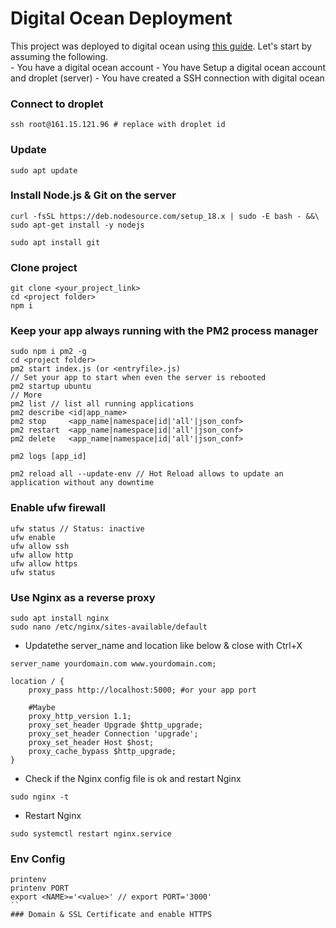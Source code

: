 
# Digital Ocean Deployment

This project was deployed to digital ocean using [this guide](https://www.linkedin.com/pulse/deploying-nodejs-app-digitalocean-server-hayk-simonyan/). Let's start by assuming the following.  
    - You have a digital ocean account 
    - You have Setup a digital ocean account and droplet (server)
    - You have created a SSH connection with digital ocean

### Connect to droplet
```
ssh root@161.15.121.96 # replace with droplet id
```
### Update
```
sudo apt update
```
### Install Node.js & Git on the server
```
curl -fsSL https://deb.nodesource.com/setup_18.x | sudo -E bash - &&\ sudo apt-get install -y nodejs

sudo apt install git
```
### Clone project
```
git clone <your_project_link>
cd <project folder>
npm i
```
###  Keep your app always running with the PM2 process manager
```
sudo npm i pm2 -g
cd <project folder>
pm2 start index.js (or <entryfile>.js)
// Set your app to start when even the server is rebooted
pm2 startup ubuntu
// More
pm2 list // list all running applications
pm2 describe <id|app_name>
pm2 stop     <app_name|namespace|id|'all'|json_conf>
pm2 restart  <app_name|namespace|id|'all'|json_conf>
pm2 delete   <app_name|namespace|id|'all'|json_conf>

pm2 logs [app_id]

pm2 reload all --update-env // Hot Reload allows to update an application without any downtime
```
### Enable ufw firewall
```
ufw status // Status: inactive
ufw enable
ufw allow ssh
ufw allow http
ufw allow https
ufw status
```
### Use Nginx as a reverse proxy
```
sudo apt install nginx
sudo nano /etc/nginx/sites-available/default
```
- Updatethe server_name and location like below & close with Ctrl+X 
```
server_name yourdomain.com www.yourdomain.com;

location / {
    proxy_pass http://localhost:5000; #or your app port

    #Maybe
    proxy_http_version 1.1;
    proxy_set_header Upgrade $http_upgrade;
    proxy_set_header Connection 'upgrade';
    proxy_set_header Host $host;
    proxy_cache_bypass $http_upgrade;
}
```
- Check if the Nginx config file is ok and restart Nginx
```
sudo nginx -t
```
- Restart Nginx
```
sudo systemctl restart nginx.service
```
### Env Config
```
printenv
printenv PORT
export <NAME>='<value>' // export PORT='3000'
``
### Domain & SSL Certificate and enable HTTPS





